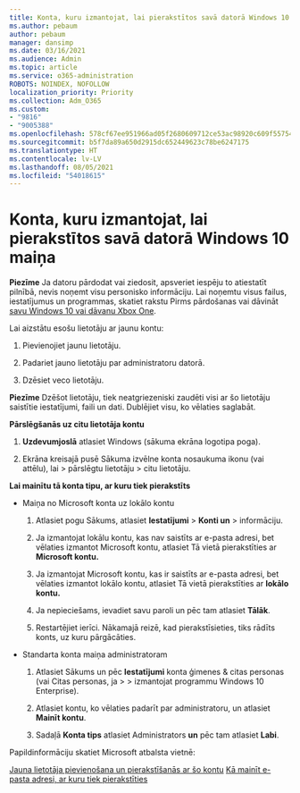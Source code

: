```yaml
---
title: Konta, kuru izmantojat, lai pierakstītos savā datorā Windows 10 maiņa
ms.author: pebaum
author: pebaum
manager: dansimp
ms.date: 03/16/2021
ms.audience: Admin
ms.topic: article
ms.service: o365-administration
ROBOTS: NOINDEX, NOFOLLOW
localization_priority: Priority
ms.collection: Adm_O365
ms.custom:
- "9816"
- "9005388"
ms.openlocfilehash: 578cf67ee951966ad05f2680609712ce53ac98920c609f557542c2164fd7aa36
ms.sourcegitcommit: b5f7da89a650d2915dc652449623c78be6247175
ms.translationtype: HT
ms.contentlocale: lv-LV
ms.lasthandoff: 08/05/2021
ms.locfileid: "54018615"
---
```

# <a name="change-the-account-you-use-to-sign-in-to-your-windows-10-pc"></a>Konta, kuru izmantojat, lai pierakstītos savā datorā Windows 10 maiņa

**Piezīme** Ja datoru pārdodat vai ziedosit, apsveriet iespēju to atiestatīt pilnībā, nevis noņemt visu personisko informāciju. Lai noņemtu visus failus, iestatījumus un programmas, skatiet rakstu Pirms pārdošanas vai dāvināt [savu Windows 10 vai dāvanu Xbox One](https://support.microsoft.com/help/10547/microsoft-account-selling-gifting-windows-10-device-xbox-one).

Lai aizstātu esošu lietotāju ar jaunu kontu:

1. Pievienojiet jaunu lietotāju.

1. Padariet jauno lietotāju par administratoru datorā.

1. Dzēsiet veco lietotāju.

**Piezīme** Dzēšot lietotāju, tiek neatgriezeniski zaudēti visi ar šo lietotāju saistītie iestatījumi, faili un dati. Dublējiet visu, ko vēlaties saglabāt.

**Pārslēgšanās uz citu lietotāja kontu**

1. **Uzdevumjoslā** atlasiet Windows (sākuma ekrāna logotipa poga). 

1. Ekrāna kreisajā pusē Sākuma izvēlne konta nosaukuma ikonu (vai attēlu), lai > pārslēgtu lietotāju > citu lietotāju.

**Lai mainītu tā konta tipu, ar kuru tiek pierakstīts**

- Maiņa no Microsoft konta uz lokālo kontu

    1. Atlasiet pogu Sākums, atlasiet **Iestatījumi**  >  **Konti un** > informāciju.

    1. Ja izmantojat lokālu kontu, kas nav saistīts ar e-pasta adresi, bet vēlaties izmantot Microsoft kontu, atlasiet Tā vietā pierakstīties ar **Microsoft kontu.**

    1. Ja izmantojat Microsoft kontu, kas ir saistīts ar e-pasta adresi, bet vēlaties izmantot lokālo kontu, atlasiet Tā vietā pierakstīties ar **lokālo kontu.**

    1. Ja nepieciešams, ievadiet savu paroli un pēc tam atlasiet **Tālāk**.

    1. Restartējiet ierīci. Nākamajā reizē, kad pierakstīsieties, tiks rādīts konts, uz kuru pārgācāties.

- Standarta konta maiņa administratoram

    1. Atlasiet Sākums un pēc **Iestatījumi** konta ģimenes & citas personas (vai Citas personas, ja  >    >   izmantojat programmu Windows 10 Enterprise). 

    1. Atlasiet kontu, ko vēlaties padarīt par administratoru, un atlasiet **Mainīt kontu**.

    1. Sadaļā **Konta tips** atlasiet Administrators **un** pēc tam atlasiet **Labi**.

Papildinformāciju skatiet Microsoft atbalsta vietnē:

[Jauna lietotāja pievienošana un pierakstīšanās ar šo kontu](https://support.microsoft.com/windows/add-or-remove-accounts-on-your-pc-104dc19f-6430-4b49-6a2b-e4dbd1dcdf32) 
 [Kā mainīt e-pasta adresi, ar kuru tiek pierakstīties](https://support.microsoft.com/account-billing/change-the-email-address-or-phone-number-for-your-microsoft-account-761a662d-8032-88f4-03f3-c9ba8ba0e00b)
